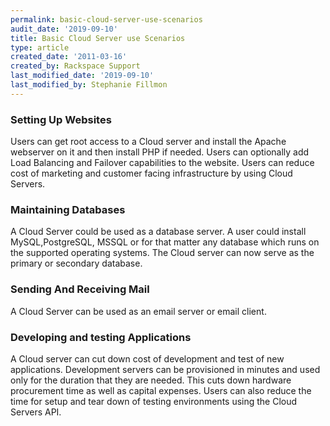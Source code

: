 ```yaml
---
permalink: basic-cloud-server-use-scenarios
audit_date: '2019-09-10'
title: Basic Cloud Server use Scenarios
type: article
created_date: '2011-03-16'
created_by: Rackspace Support
last_modified_date: '2019-09-10'
last_modified_by: Stephanie Fillmon
---
```


### Setting Up Websites

Users can get root access to a Cloud server and install the Apache
webserver on it and then install PHP if needed. Users can optionally add
Load Balancing and Failover capabilities to the website. Users can
reduce cost of marketing and customer facing infrastructure by using
Cloud Servers.

### Maintaining Databases

A Cloud Server could be used as a database server. A user could install
MySQL,PostgreSQL, MSSQL or for that matter any database which runs on
the supported operating systems. The Cloud server can now serve as the
primary or secondary database.

### Sending And Receiving Mail

A Cloud Server can be used as an email server or email client.

### Developing and testing Applications

A Cloud server can cut down cost of development and test of new
applications. Development servers can be provisioned in minutes and used
only for the duration that they are needed. This cuts down hardware
procurement time as well as capital expenses. Users can also reduce the
time for setup and tear down of testing environments using the Cloud
Servers API.
